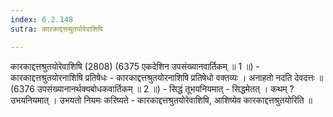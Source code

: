 ```yaml
---
index: 6.2.148
sutra: कारकाद्दत्तश्रुतयोरेवाशिषि

---
```

 कारकाद्दत्तश्रुतयोरेवाशिषि (2808) (6375 एकदेशिन उपसंख्यानवार्तिकम् ॥ 1 ॥) - कारकाद्दत्तश्रुतयोरनाशिषि प्रतिषेधः - कारकाद्दत्तश्रुतयोरनाशिषि प्रतिषेधो वक्तव्यः । अनाहतो नदति देवदत्तः ॥ (6376 उपसंख्यानानर्थक्यबोधकवार्तिकम् ॥ 2 ॥) - सिद्धं तूभयनियमात् - सिद्धमेतत् । कथम् ? उभयनियमात् । उभयतो नियमः करिष्यते - कारकाद्दत्तश्रुतयोरेवाशिषि, आशिष्येव कारकाद्दत्तश्रुतयोरिति ॥ 
